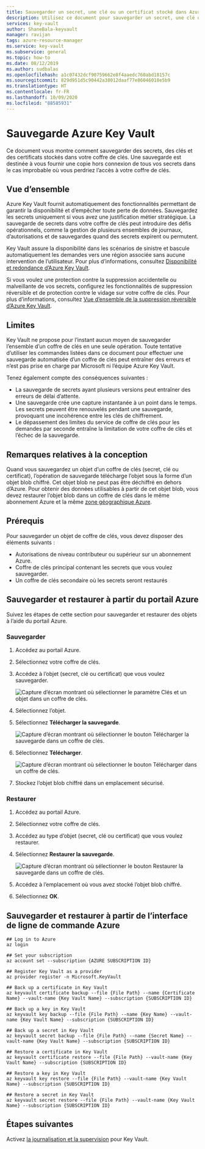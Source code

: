 ```yaml
---
title: Sauvegarder un secret, une clé ou un certificat stocké dans Azure Key Vault | Microsoft Docs
description: Utilisez ce document pour sauvegarder un secret, une clé ou un certificat stocké dans Azure Key Vault.
services: key-vault
author: ShaneBala-keyvault
manager: ravijan
tags: azure-resource-manager
ms.service: key-vault
ms.subservice: general
ms.topic: how-to
ms.date: 08/12/2019
ms.author: sudbalas
ms.openlocfilehash: a1c07432dcf90759662e8f4aaedc760abd18157c
ms.sourcegitcommit: 829d951d5c90442a38012daaf77e86046018e5b9
ms.translationtype: HT
ms.contentlocale: fr-FR
ms.lasthandoff: 10/09/2020
ms.locfileid: "88585931"
---
```

# <a name="azure-key-vault-backup"></a>Sauvegarde Azure Key Vault

Ce document vous montre comment sauvegarder des secrets, des clés et des certificats stockés dans votre coffre de clés. Une sauvegarde est destinée à vous fournir une copie hors connexion de tous vos secrets dans le cas improbable où vous perdriez l’accès à votre coffre de clés.

## <a name="overview"></a>Vue d’ensemble

Azure Key Vault fournit automatiquement des fonctionnalités permettant de garantir la disponibilité et d’empêcher toute perte de données. Sauvegardez les secrets uniquement si vous avez une justification métier stratégique. La sauvegarde de secrets dans votre coffre de clés peut introduire des défis opérationnels, comme la gestion de plusieurs ensembles de journaux, d’autorisations et de sauvegardes quand des secrets expirent ou permutent.

Key Vault assure la disponibilité dans les scénarios de sinistre et bascule automatiquement les demandes vers une région associée sans aucune intervention de l’utilisateur. Pour plus d’informations, consultez [Disponibilité et redondance d’Azure Key Vault](https://docs.microsoft.com/azure/key-vault/general/disaster-recovery-guidance).

Si vous voulez une protection contre la suppression accidentelle ou malveillante de vos secrets, configurez les fonctionnalités de suppression réversible et de protection contre le vidage sur votre coffre de clés. Pour plus d’informations, consultez [Vue d’ensemble de la suppression réversible d’Azure Key Vault](https://docs.microsoft.com/azure/key-vault/general/soft-delete-overview).

## <a name="limitations"></a>Limites

Key Vault ne propose pour l’instant aucun moyen de sauvegarder l’ensemble d’un coffre de clés en une seule opération. Toute tentative d’utiliser les commandes listées dans ce document pour effectuer une sauvegarde automatisée d’un coffre de clés peut entraîner des erreurs et n’est pas prise en charge par Microsoft ni l’équipe Azure Key Vault. 

Tenez également compte des conséquences suivantes :

* La sauvegarde de secrets ayant plusieurs versions peut entraîner des erreurs de délai d’attente.
* Une sauvegarde crée une capture instantanée à un point dans le temps. Les secrets peuvent être renouvelés pendant une sauvegarde, provoquant une incohérence entre les clés de chiffrement.
* Le dépassement des limites du service de coffre de clés pour les demandes par seconde entraîne la limitation de votre coffre de clés et l’échec de la sauvegarde.

## <a name="design-considerations"></a>Remarques relatives à la conception

Quand vous sauvegardez un objet d’un coffre de clés (secret, clé ou certificat), l’opération de sauvegarde télécharge l’objet sous la forme d’un objet blob chiffré. Cet objet blob ne peut pas être déchiffré en dehors d’Azure. Pour obtenir des données utilisables à partir de cet objet blob, vous devez restaurer l’objet blob dans un coffre de clés dans le même abonnement Azure et la même [zone géographique Azure](https://azure.microsoft.com/global-infrastructure/geographies/).

## <a name="prerequisites"></a>Prérequis

Pour sauvegarder un objet de coffre de clés, vous devez disposer des éléments suivants : 

* Autorisations de niveau contributeur ou supérieur sur un abonnement Azure.
* Coffre de clés principal contenant les secrets que vous voulez sauvegarder.
* Un coffre de clés secondaire où les secrets seront restaurés

## <a name="back-up-and-restore-from-the-azure-portal"></a>Sauvegarder et restaurer à partir du portail Azure

Suivez les étapes de cette section pour sauvegarder et restaurer des objets à l’aide du portail Azure.

### <a name="back-up"></a>Sauvegarder

1. Accédez au portail Azure.
2. Sélectionnez votre coffre de clés.
3. Accédez à l’objet (secret, clé ou certificat) que vous voulez sauvegarder.

    ![Capture d’écran montrant où sélectionner le paramètre Clés et un objet dans un coffre de clés.](../media/backup-1.png)

4. Sélectionnez l’objet.
5. Sélectionnez **Télécharger la sauvegarde**.

    ![Capture d’écran montrant où sélectionner le bouton Télécharger la sauvegarde dans un coffre de clés.](../media/backup-2.png)
    
6. Sélectionnez **Télécharger**.

    ![Capture d’écran montrant où sélectionner le bouton Télécharger dans un coffre de clés.](../media/backup-3.png)
    
7. Stockez l’objet blob chiffré dans un emplacement sécurisé.

### <a name="restore"></a>Restaurer

1. Accédez au portail Azure.
2. Sélectionnez votre coffre de clés.
3. Accédez au type d’objet (secret, clé ou certificat) que vous voulez restaurer.
4. Sélectionnez **Restaurer la sauvegarde**.

    ![Capture d’écran montrant où sélectionner le bouton Restaurer la sauvegarde dans un coffre de clés.](../media/backup-4.png)
    
5. Accédez à l’emplacement où vous avez stocké l’objet blob chiffré.
6. Sélectionnez **OK**.

## <a name="back-up-and-restore-from-the-azure-cli"></a>Sauvegarder et restaurer à partir de l’interface de ligne de commande Azure

```azurecli
## Log in to Azure
az login

## Set your subscription
az account set --subscription {AZURE SUBSCRIPTION ID}

## Register Key Vault as a provider
az provider register -n Microsoft.KeyVault

## Back up a certificate in Key Vault
az keyvault certificate backup --file {File Path} --name {Certificate Name} --vault-name {Key Vault Name} --subscription {SUBSCRIPTION ID}

## Back up a key in Key Vault
az keyvault key backup --file {File Path} --name {Key Name} --vault-name {Key Vault Name} --subscription {SUBSCRIPTION ID}

## Back up a secret in Key Vault
az keyvault secret backup --file {File Path} --name {Secret Name} --vault-name {Key Vault Name} --subscription {SUBSCRIPTION ID}

## Restore a certificate in Key Vault
az keyvault certificate restore --file {File Path} --vault-name {Key Vault Name} --subscription {SUBSCRIPTION ID}

## Restore a key in Key Vault
az keyvault key restore --file {File Path} --vault-name {Key Vault Name} --subscription {SUBSCRIPTION ID}

## Restore a secret in Key Vault
az keyvault secret restore --file {File Path} --vault-name {Key Vault Name} --subscription {SUBSCRIPTION ID}

```

## <a name="next-steps"></a>Étapes suivantes

Activez [la journalisation et la supervision](https://docs.microsoft.com/azure/key-vault/general/logging) pour Key Vault.
